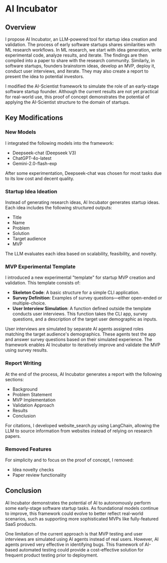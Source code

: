 # AI Incubator

## Overview
I propose AI Incubator, an LLM-powered tool for startup idea creation and validation. The process of early software startups shares similarities with ML research workflows. In ML research, we start with idea generation, write experimental code, analyze results, and iterate. The findings are then compiled into a paper to share with the research community. Similarly, in software startups, founders brainstorm ideas, develop an MVP, deploy it, conduct user interviews, and iterate. They may also create a report to present the idea to potential investors.

I modified the AI-Scientist framework to simulate the role of an early-stage software startup founder. Although the current results are not yet practical for real-world use, this proof of concept demonstrates the potential of applying the AI-Scientist structure to the domain of startups.

## Key Modifications

### New Models
I integrated the following models into the framework:

- Deepseek-chat (Deepseek V3)
- ChatGPT-4o-latest  
- Gemini-2.0-flash-exp

After some experimentation, Deepseek-chat was chosen for most tasks due to its low cost and decent quality.

### Startup Idea Ideation
Instead of generating research ideas, AI Incubator generates startup ideas. Each idea includes the following structured outputs:

- Title
- Name
- Problem 
- Solution
- Target audience
- MVP

The LLM evaluates each idea based on scalability, feasibility, and novelty.

### MVP Experimental Template
I introduced a new experimental "template" for startup MVP creation and validation. This template consists of:

- **Skeleton Code**: A basic structure for a simple CLI application.
- **Survey Definition**: Examples of survey questions—either open-ended or multiple-choice.
- **User Interview Simulation**: A function defined outside the template conducts user interviews. This function takes the CLI app, survey questions, and a description of the target user demographic as inputs.

User interviews are simulated by separate AI agents assigned roles matching the target audience's demographics. These agents test the app and answer survey questions based on their simulated experience. The framework enables AI Incubator to iteratively improve and validate the MVP using survey results.

### Report Writing
At the end of the process, AI Incubator generates a report with the following sections:

- Background
- Problem Statement
- MVP Implementation
- Validation Approach
- Results
- Conclusion

For citations, I developed website_search.py using LangChain, allowing the LLM to source information from websites instead of relying on research papers.

### Removed Features
For simplicity and to focus on the proof of concept, I removed:

- Idea novelty checks
- Paper review functionality


## Conclusion
AI Incubator demonstrates the potential of AI to autonomously perform some early-stage software startup tasks. As foundational models continue to improve, this framework could evolve to better reflect real-world scenarios, such as supporting more sophisticated MVPs like fully-featured SaaS products.

One limitation of the current approach is that MVP testing and user interviews are simulated using AI agents instead of real users. However, AI agents proved very effective in identifying bugs. This framework of AI-based automated testing could provide a cost-effective solution for frequent product testing prior to deployment.
